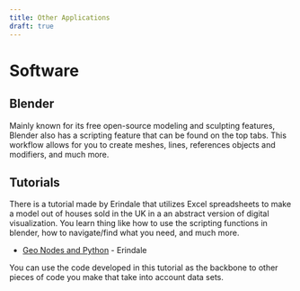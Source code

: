 ```yaml
---
title: Other Applications
draft: true
---
```

# Software

## Blender
Mainly known for its free open-source modeling and sculpting features, Blender also has a scripting feature that can be found on the top tabs. This workflow allows for you to create meshes, lines, references objects and modifiers, and much more. 

## Tutorials
There is a tutorial made by Erindale that utilizes Excel spreadsheets to make a model out of houses sold in the UK in a an abstract version of digital visualization.  You learn thing like how to use the scripting functions in blender, how to navigate/find what you need, and much more. 
- [Geo Nodes and Python](https://www.youtube.com/watch?v=xWwoWi_vPTg&t=4s) - Erindale

You can use the code developed in this tutorial as the backbone to other pieces of code you make that take into account data sets.
